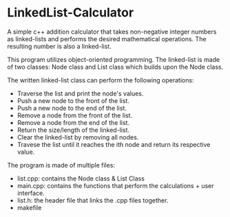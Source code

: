 # LinkedList-Calculator
A simple c++ addition calculator that takes non-negative integer numbers as linked-lists and performs the desired mathematical operations. The resulting number is also a linked-list.


This program utilizes object-oriented programming.
The linked-list is made of two classes: Node class and List class which builds upon the Node class. 

The written linked-list class can perform the following operations:
* Traverse the list and print the node's values.
* Push a new node to the front of the list.
* Push a new node to the end of the list.
* Remove a node from the front of the list.
* Remove a node from the end of the list.
* Return the size/length of the linked-list.
* Clear the linked-list by removing all nodes.
* Travese the list until it reaches the ith node and return its respective value.

The program is made of multiple files:
* list.cpp: contains the Node class & List Class
* main.cpp: contains the functions that perform the calculations + user interface.
* list.h: the header file that links the .cpp files together.
* makefile
